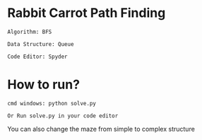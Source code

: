 # Rabbit Carrot Path Finding

    Algorithm: BFS

    Data Structure: Queue

    Code Editor: Spyder


# How to run?
    cmd windows: python solve.py

    Or Run solve.py in your code editor

You can also change the maze from simple to complex structure

